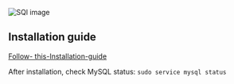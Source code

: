 ![SQl image](https://s3.amazonaws.com/intranet-projects-files/holbertonschool-sysadmin_devops/280/KkrkDHT.png)

## Installation guide
[Follow- this-Installation-guide](https://docs.google.com/document/d/1btVRofXP75Cj90_xq2x8AmzuMPOKq6D_Dt_SCDD6GrU/edit)

After installation, check MySQL status:
`sudo service mysql status`


